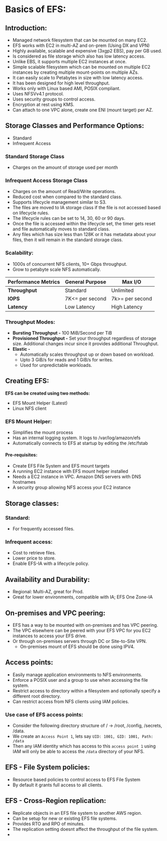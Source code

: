 # Basics of EFS:

## Introduction:

- Managed network filesystem that can be mounted on many EC2.
- EFS works with EC2 in multi-AZ and on-prem (Using DX and VPN)
- Highly available, scalable and expensive (3xgp2 EBS), pay per GB used.
- Is considered as file storage which also has low latency access.
- Unlike EBS, it supports multiple EC2 instances at once.
- Simple scalable filesystem which can be mounted on multiple EC2 instances by creating multiple mount-points on multiple AZs.
- It can easily scale to Petabytes in size with low latency access.
- It has been designed for high level throughput.
- Works only with Linux based AMI, POSIX compliant.
- Uses NFSVv4.1 protocol.
- Uses security groups to control access.
- Encryption at rest using KMS.
- Can attach to one VPC alone, create one ENI (mount target) per AZ.

## Storage Classes and Performance Options:
- Standard
- Infrequent Access

### Standard Storage Class
- Charges on the amount of storage used per month

### Infrequent Access Storage Class
- Charges on the amount of Read/Write operations.
- Reduced cost when compared to the standard class.
- Supports lifecycle management similar to S3.
- The files are moved to IA storage class if the file is not accessed based on lifecycle rules.
- The lifecycle rules can be set to 14, 30, 60 or 90 days.
- Once the file is accessed within the lifecycle set, the timer gets reset and file automatically moves to standard class.
- Any files which has size less than 128K or it has metadata about your files, then it will remain in the standard storage class.

### Scalability:
- 1000s of concurrent NFS clients, 10+ Gbps throughput.
- Grow to petabyte scale NFS automatically.


| **Performance Metrics** | **General Purpose** | **Max I/O**     |
|-------------------------|---------------------|-----------------|
| **Throughput**          | Standard            | Unlimited       |
| **IOPS**	               | 7K<= per second     | 7k>= per second |
| **Latency**             | 	Low Latency        | 	High Latency   | 

### Throughput Modes:

- **Bursting Throughput -**  100 MiB/Second per TiB
- **Provisioned Throughput -** Set your throughput regardless of storage size. Additional changes incur since it provides 
  additional Throughput.
- **Elastic -**
  - Automatically scales throughput up or down based on workload.
  - Upto 3 GiB/s for reads and 1 GiB/s for writes.
  - Used for unpredictable workloads.

## Creating EFS:

**EFS can be created using two methods:**

- EFS Mount Helper (Latest)
- Linux NFS client

### EFS Mount Helper:

- Simplifies the mount process
- Has an internal logging system. It logs to /var/log/amazon/efs
- Automatically connects to EFS at startup by editing the /etc/fstab

#### Pre-requisites:

- Create EFS File System and EFS mount targets
- A running EC2 instance with EFS mount helper installed
- Needs a EC2 instance in VPC. Amazon DNS servers with DNS hostnames
- A security group allowing NFS access your EC2 instance

## Storage classes:

### Standard:
- For frequently accessed files.

### Infrequent access:
- Cost to retrieve files.
- Lower price to store.
- Enable EFS-IA with a lifecycle policy.

## Availability and Durability:

- Regional: Multi-AZ, great for Prod.
- Great for lower environments, compatible with IA; EFS One Zone-IA

## On-premises and VPC peering:

- EFS has a way to be mounted with on-premises and has VPC peering.
- The VPC elsewhere can be peered with your EFS VPC for you EC2 instances to access your EFS drive.
- Or through on-premises servers through DC or Site-to-Site VPN.
  - On-premises mount of EFS should be done using IPV4.

## Access points:
- Easily manage application environments to NFS environments.
- Enforce a POSIX user and a group to use when accessing the file system.
- Restrict access to directory within a filesystem and optionally specify a different root directory.
- Can restrict access from NFS clients using IAM policies.

### Use case of EFS access points:

- Consider the following directory structure of / -> /root, /config, /secrets, /data.
- We create an `Access Point 1`, lets say `UID: 1001, GID: 1001, Path: /data`
- Then any IAM identity which has access to this `access point 1` using IAM will only be able to access the `/data` directory
  of your NFS.

## EFS - File System policies:

- Resource based policies to control access to EFS File System
- By default it grants full access to all clients.

## EFS - Cross-Region replication:
- Replicate objects in an EFS file system to another AWS region.
- Can be setup for new or existing EFS file systems.
- Provides RTO and RPO of minutes.
- The replication setting doesnt affect the throughput of the file system.
- 